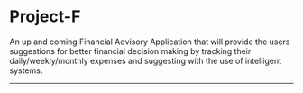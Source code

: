 # Project-F
An up and coming Financial Advisory Application that will provide the users suggestions for better financial decision making by tracking their daily/weekly/monthly expenses and suggesting with the use of intelligent systems.

***
